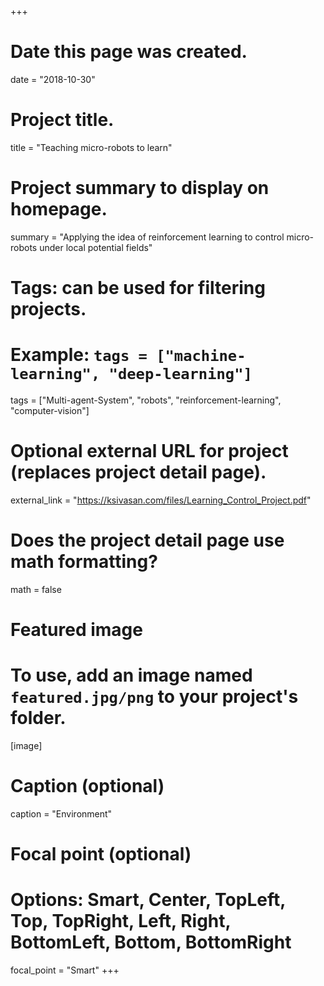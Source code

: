 +++
# Date this page was created.
date = "2018-10-30"

# Project title.
title = "Teaching micro-robots to learn"

# Project summary to display on homepage.
summary = "Applying the idea of reinforcement learning to control micro-robots under local potential fields"

# Tags: can be used for filtering projects.
# Example: `tags = ["machine-learning", "deep-learning"]`
tags = ["Multi-agent-System", "robots", "reinforcement-learning", "computer-vision"]

# Optional external URL for project (replaces project detail page).
external_link = "https://ksivasan.com/files/Learning_Control_Project.pdf"

# Does the project detail page use math formatting?
math = false

# Featured image
# To use, add an image named `featured.jpg/png` to your project's folder. 
[image]
  # Caption (optional)
  caption = "Environment"

  # Focal point (optional)
  # Options: Smart, Center, TopLeft, Top, TopRight, Left, Right, BottomLeft, Bottom, BottomRight
  focal_point = "Smart"
+++
